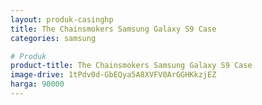 ```yaml
---
layout: produk-casinghp
title: The Chainsmokers Samsung Galaxy S9 Case
categories: samsung

# Produk
product-title: The Chainsmokers Samsung Galaxy S9 Case
image-drive: 1tPdv0d-GbEQya5A8XVFV0ArGGHKkzjEZ
harga: 90000
---
```

